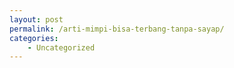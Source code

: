 ```yaml
---
layout: post
permalink: /arti-mimpi-bisa-terbang-tanpa-sayap/
categories:
    - Uncategorized
---
```


